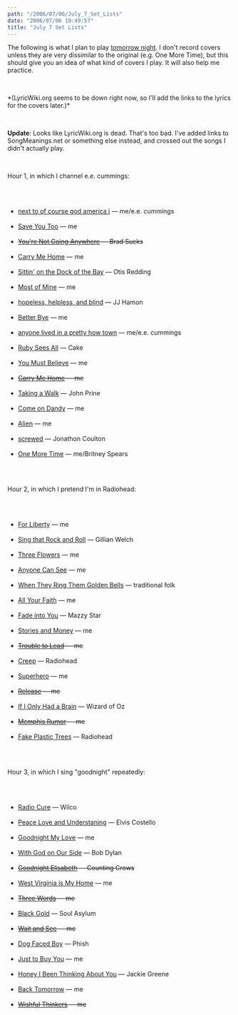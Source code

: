 ```yaml
---
path: "/2006/07/06/July_7_Set_Lists" 
date: "2006/07/06 19:49:57" 
title: "July 7 Set Lists" 
---
```

<p>The following is what I plan to play <a href="http://typewriting.org/2006/06/25/My_First_Solo_Music_Gig/">tomorrow night</a>. I don't record covers unless they are very dissimilar to the original (e.g. One More Time), but this should give you an idea of what kind of covers I play. It will also help me practice.</p><br><p>*(LyricWiki.org seems to be down right now, so I'll add the links to the lyrics for the covers later.)*</p><br><p><b>Update</b>: Looks like LyricWiki.org is dead. That's too bad. I've added links to SongMeanings.net or something else instead, and crossed out the songs I didn't actually play.</p><br><p>Hour 1, in which I channel e.e. cummings:</p><br><ul><br><li><a href="http://music.randomchaos.com/lyrics/scott_reynen/next_to_of_course_god_america_i">next to of course god america i</a> &#8212; me/e.e. cummings</li><br><li><a href="http://music.randomchaos.com/lyrics/scott_reynen/save_you_too">Save You Too</a> &#8212; me</li><br><li style="text-decoration: line-through;"><a href="http://www.songmeanings.net/lyric.php?lid=3530822107858526432">You're Not Going Anywhere</a> &#8212; Brad Sucks</li><br><li><a href="http://music.randomchaos.com/lyrics/scott_reynen/carry_me_home">Carry Me Home</a> &#8212; me</li><br><li><a href="http://www.songmeanings.net/lyric.php?lid=91523">Sittin' on the Dock of the Bay</a> &#8212; Otis Redding</li><br><li><a href="http://music.randomchaos.com/lyrics/scott_reynen/most_of_mine">Most of Mine</a> &#8212; me</li><br><li><a href="http://music.randomchaos.com/lyrics/jj_hamon/hopeless_helpless_and_blind">hopeless, helpless, and blind</a> &#8212; JJ Hamon</li><br><li><a href="http://music.randomchaos.com/lyrics/scott_reynen/better_bye">Better Bye</a> &#8212; me</li><br><li><a href="http://music.randomchaos.com/lyrics/scott_reynen/anyone_lived_in_a_pretty_how_town">anyone lived in a pretty how town</a> &#8212; me/e.e. cummings</li><br><li><a href="http://www.songmeanings.net/lyric.php?lid=14936">Ruby Sees All</a> &#8212; Cake</li><br><li><a href="http://music.randomchaos.com/lyrics/scott_reynen/you_must_believe">You Must Believe</a> &#8212; me</li><br><li  style="text-decoration: line-through;"><a href="http://music.randomchaos.com/lyrics/scott_reynen/carry_me_home">Carry Me Home</a> &#8212; me</li><br><li><a href="http://www.cowboylyrics.com/lyrics/prine-john/taking-a-walk-15761.html">Taking a Walk</a> &#8212; John Prine</li><br><li><a href="http://music.randomchaos.com/lyrics/scott_reynen/come_on_dandy">Come on Dandy</a> &#8212; me</li><br><li><a href="http://music.randomchaos.com/lyrics/scott_reynen/alien">Alien</a> &#8212; me</li><br><li><a href="http://www.jonathancoulton.com/lyrics/screwed-demo">screwed</a> &#8212; Jonathon Coulton</li><br><li><a href="http://www.songmeanings.net/lyric.php?lid=80">One More Time</a> &#8212; me/Britney Spears</li><br></ul><br><p>Hour 2, in which I pretend I'm in Radiohead:</p><br><ul><br><li><a href="http://music.randomchaos.com/lyrics/scott_reynen/for_liberty">For Liberty</a> &#8212; me</li><br><li><a href="http://www.cowboylyrics.com/lyrics/welch-gillian/i-want-to-sing-that-rock-and-roll-1291.html">Sing that Rock and Roll</a> &#8212; Gillian Welch</li><br><li><a href="http://music.randomchaos.com/lyrics/scott_reynen/three_flowers">Three Flowers</a> &#8212; me</li><br><li><a href="http://music.randomchaos.com/lyrics/scott_reynen/anyone_can_see">Anyone Can See</a> &#8212; me</li><br><li><a href="http://www.acadisc.com/sogmemories.htm#when">When They Ring Them Golden Bells</a> &#8212; traditional folk</li><br><li><a href="http://music.randomchaos.com/lyrics/scott_reynen/all_your_faith">All Your Faith</a> &#8212; me</li><br><li><a href="http://www.songmeanings.net/lyric.php?lid=16192">Fade into You</a> &#8212; Mazzy Star</li><br><li><a href="http://music.randomchaos.com/lyrics/scott_reynen/stories_and_money">Stories and Money</a> &#8212; me</li><br><li style="text-decoration: line-through;"><a href="http://music.randomchaos.com/lyrics/scott_reynen/trouble_to_lead">Trouble to Lead</a> &#8212; me</li><br><li><a href="http://www.songmeanings.net/lyric.php?lid=583">Creep</a> &#8212; Radiohead</li><br><li><a href="http://music.randomchaos.com/lyrics/scott_reynen/superhero">Superhero</a> &#8212; me</li><br><li style="text-decoration: line-through;"><a href="http://music.randomchaos.com/lyrics/scott_reynen/release">Release</a> &#8212; me</li><br><li><a href="http://www.songmeanings.net/lyric.php?lid=3458764513820551733">If I Only Had a Brain</a> &#8212; Wizard of Oz</li><br><li style="text-decoration: line-through;"><a href="http://music.randomchaos.com/lyrics/scott_reynen/memphis_rumor">Memphis Rumor</a> &#8212; me</li><br><li><a href="http://www.songmeanings.net/lyric.php?lid=573">Fake Plastic Trees</a> &#8212; Radiohead</li><br></ul><br><p>Hour 3, in which I sing "goodnight" repeatedly:</p><br><ul><br><li><a href="http://www.songmeanings.net/lyric.php?lid=63366">Radio Cure</a> &#8212; Wilco</li><br><li><a href="http://www.songmeanings.net/lyric.php?lid=3530822107858565724">Peace Love and Understaning</a> &#8212; Elvis Costello</li><br><li><a href="http://music.randomchaos.com/lyrics/scott_reynen/goodnight_my_love">Goodnight My Love</a> &#8212; me</li><br><li><a href="http://www.songmeanings.net/lyric.php?lid=1114">With God on Our Side</a> &#8212; Bob Dylan</li><br><li style="text-decoration: line-through;"><a href="http://www.songmeanings.net/lyric.php?lid=17116">Goodnight Elisabeth</a> &#8212; Counting Crows</li><br><li><a href="http://music.randomchaos.com/lyrics/scott_reynen/west_virginia_is_my_home">West Virginia is My Home</a> &#8212; me</li><br><li style="text-decoration: line-through;"><a href="http://music.randomchaos.com/lyrics/scott_reynen/three_words">Three Words</a> &#8212; me</li><br><li><a href="http://www.songmeanings.net/lyric.php?lid=51471">Black Gold</a> &#8212; Soul Asylum</li><br><li style="text-decoration: line-through;"><a href="http://music.randomchaos.com/lyrics/scott_reynen/wait_and_see">Wait and See</a> &#8212; me</li><br><li><a href="http://www.songmeanings.net/lyric.php?lid=6362">Dog Faced Boy</a> &#8212; Phish</li><br><li><a href="http://music.randomchaos.com/lyrics/scott_reynen/just_to_buy_you">Just to Buy You</a> &#8212; me</li><br><li><a href="http://www.lyricsdir.com/jackie-greene-honey-i-been-thinking-about-you-lyrics.html">Honey I Been Thinking About You</a> &#8212; Jackie Greene</li><br><li><a href="http://music.randomchaos.com/lyrics/scott_reynen/back_tomorrow">Back Tomorrow</a> &#8212; me</li><br><li style="text-decoration: line-through;"><a href="http://music.randomchaos.com/lyrics/scott_reynen/wishful_thinkers">Wishful Thinkers</a> &#8212; me</li><br></ul>